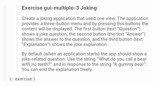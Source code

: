 >>### Exercise gui-multiple-3 Joking
>>
>> Create a joking application that used one view. The application provides a three-button menu and by pressing this buttons the content will be displayed. The first button (text "Question") shows a joke question, the second button (the text "Answer") shows the answer to the question, and the third button (text "Explanation") shows the joke explanation.
>>
>> By default (when an application starts) the app should show a joke-related question. Use the string "What do you call a bear with no teeth?" and in response to the string "A gummy bear". You can end the explanation freely.
>>
>{: .exercise }